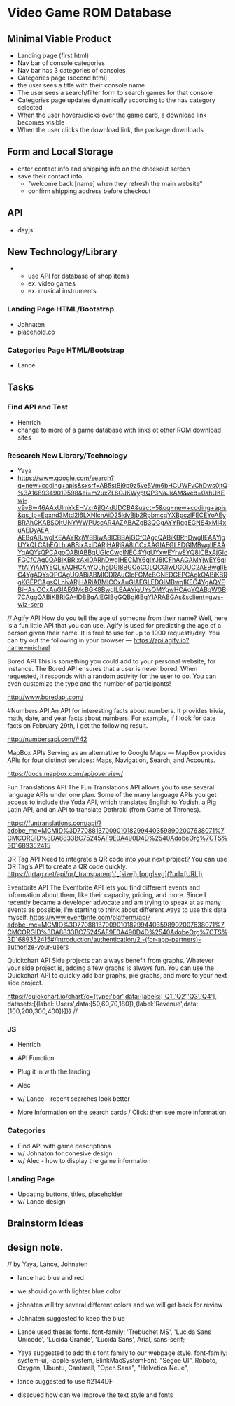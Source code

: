 # Video Game ROM Database

## Minimal Viable Product

- Landing page (first html)
- Nav bar of console categories
- Nav bar has 3 categories of consoles
- Categories page (second html)
- the user sees a title with their console name
- The user sees a search/filter form to search games for that console
- Categories page updates dynamically according to the nav category selected
- When the user hovers/clicks over the game card, a download link becomes visible
- When the user clicks the download link, the package downloads

## Form and Local Storage

- enter contact info and shipping info on the checkout screen
- save their contact info
  - "welcome back [name] when they refresh the main website"
  - confirm shipping address before checkout

## API

- dayjs

## New Technology/Library

- - use API for database of shop items
  - ex. video games
  - ex. musical instruments

### Landing Page HTML/Bootstrap

- Johnaten
- placehold.co

### Categories Page HTML/Bootstrap

- Lance

## Tasks

### Find API and Test

- Henrich
- change to more of a game database with links ot other ROM download sites

### Research New Library/Technology

- Yaya
- https://www.google.com/search?q=new+coding+apis&sxsrf=AB5stBj9p9z5ve5Vm6bHCUWFvChDws0jtQ%3A1689349019598&ei=m2uxZL6GJKWyptQP3NaJkAM&ved=0ahUKEwj-v9vBw46AAxUlmYkEHVxrAjIQ4dUDCBA&uact=5&oq=new+coding+apis&gs_lp=Egxnd3Mtd2l6LXNlcnAiD25ldyBjb2RpbmcgYXBpczIFECEYoAEyBRAhGKABSOItUNYWWPUscAR4AZABAZgB3QGgAYYRqgEGNS4xMi4xuAEDyAEA-AEBqAIUwgIKEAAYRxjWBBiwA8ICBBAjGCfCAgcQABiKBRhDwgIIEAAYigUYkQLCAhEQLhiABBixAxiDARjHARjRA8ICCxAAGIAEGLEDGIMBwgIIEAAYgAQYsQPCAgoQABiABBgUGIcCwgINEC4YigUYxwEYrwEYQ8ICBxAjGIoFGCfCAg0QABiKBRixAxiDARhDwgIHECMY6gIYJ8ICFhAAGAMYjwEY6gIYtAIYjAMY5QLYAQHCAhYQLhgDGI8BGOoCGLQCGIwDGOUC2AEBwgIIEC4YgAQYsQPCAgUQABiABMICDRAuGIoFGMcBGNEDGEPCAgkQABiKBRgKGEPCAgsQLhivARjHARiABMICCxAuGIAEGLEDGIMBwgIKEC4YgAQYFBiHAsICCxAuGIAEGMcBGK8BwgILEAAYigUYsQMYgwHCAgYQABgWGB7CAggQABiKBRiGA-IDBBgAIEGIBgGQBgi6BgYIARABGAs&sclient=gws-wiz-serp

// Agify API
How do you tell the age of someone from their name? Well, here is a fun little API that you can use. Agify is used for predicting the age of a person given their name. It is free to use for up to 1000 requests/day. You can try out the following in your browser —
https://api.agify.io?name=michael

Bored API
This is something you could add to your personal website, for instance. The Bored API ensures that a user is never bored. When requested, it responds with a random activity for the user to do. You can even customize the type and the number of participants!

http://www.boredapi.com/

#Numbers API
An API for interesting facts about numbers. It provides trivia, math, date, and year facts about numbers. For example, if I look for date facts on February 29th, I get the following result.

http://numbersapi.com/#42

MapBox APIs
Serving as an alternative to Google Maps — MapBox provides APIs for four distinct services: Maps, Navigation, Search, and Accounts.

https://docs.mapbox.com/api/overview/

Fun Translations API
The Fun Translations API allows you to use several language APIs under one plan. Some of the many language APIs you get access to include the Yoda API, which translates English to Yodish, a Pig Latin API, and an API to translate Dothraki (from Game of Thrones).

https://funtranslations.com/api/?adobe_mc=MCMID%3D77088137009010182994403598902007638071%7CMCORGID%3DA8833BC75245AF9E0A490D4D%2540AdobeOrg%7CTS%3D1689352415

QR Tag API
Need to integrate a QR code into your next project? You can use QR Tag’s API to create a QR code quickly.
https://qrtag.net/api/qr(_transparent)(_[size]).[png|svg](?url=[URL])

Eventbrite API
The Eventbrite API lets you find different events and information about them, like their capacity, pricing, and more. Since I recently became a developer advocate and am trying to speak at as many events as possible, I’m starting to think about different ways to use this data myself.
https://www.eventbrite.com/platform/api?adobe_mc=MCMID%3D77088137009010182994403598902007638071%7CMCORGID%3DA8833BC75245AF9E0A490D4D%2540AdobeOrg%7CTS%3D1689352415#/introduction/authentication/2.-(for-app-partners)-authorize-your-users

Quickchart API
Side projects can always benefit from graphs. Whatever your side project is, adding a few graphs is always fun. You can use the Quickchart API to quickly add bar graphs, pie graphs, and more to your next side project.

https://quickchart.io/chart?c={type:'bar',data:{labels:['Q1','Q2','Q3','Q4'], datasets:[{label:'Users',data:[50,60,70,180]},{label:'Revenue',data:[100,200,300,400]}]}}
//

### JS

- Henrich
- API Function
- Plug it in with the landing

- Alec
- w/ Lance - recent searches look better
- More Information on the search cards / Click: then see more information

### Categories

- Find API with game descriptions
- w/ Johnaton for cohesive design
- w/ Alec - how to display the game information

### Landing Page

- Updating buttons, titles, placeholder
- w/ Lance design

## Brainstorm Ideas

## design note.

// by Yaya, Lance, Johnaten

- lance had blue and red

- we should go with lighter blue color
- johnaten will try several different colors and we will get back for review
- Johnaten suggested to keep the blue
- Lance used theses fonts. font-family: 'Trebuchet MS', 'Lucida Sans Unicode', 'Lucida Grande', 'Lucida Sans', Arial, sans-serif;

- Yaya suggested to add this font family to our webpage style.
  font-family: system-ui, -apple-system, BlinkMacSystemFont, "Segoe UI", Roboto,
  Oxygen, Ubuntu, Cantarell, "Open Sans", "Helvetica Neue",

- lance suggested to use #2144DF
- disscued how can we improve the text style and fonts
